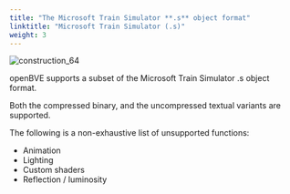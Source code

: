 ```yaml
---
title: "The Microsoft Train Simulator **.s** object format"
linktitle: "Microsoft Train Simulator (.s)"
weight: 3
---
```


![construction_64](/images/construction_64.png)

openBVE supports a subset of the Microsoft Train Simulator .s object format. 

Both the compressed binary, and the uncompressed textual variants are supported. 

The following is a non-exhaustive list of unsupported functions:

- Animation
- Lighting
- Custom shaders
- Reflection / luminosity